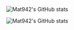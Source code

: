 

![Mat942's GitHub stats](https://github-readme-stats.vercel.app/api/?username=mat942&include_all_commits=true&count_private=true&show_icons=true&theme=vision-friendly-dark&hide=stars,prs)

![Mat942's GitHub stats](https://github-readme-stats.vercel.app/api/?username=exc-tech&include_all_commits=true&count_private=true&show_icons=true&theme=vision-friendly-dark&hide=stars,prs)
